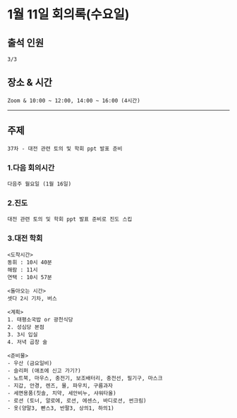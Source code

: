 # **1월 11일 회의록(수요일)**

## **출석 인원**
```
3/3
```

## **장소 & 시간**
```
Zoom & 10:00 ~ 12:00, 14:00 ~ 16:00 (4시간)
```
---
## **주제**
```
37차 - 대전 관련 토의 및 학회 ppt 발표 준비
```

### **1.다음 회의시간**
```
다음주 월요일 (1월 16일)
```
### **2.진도**
```
대전 관련 토의 및 학회 ppt 발표 준비로 진도 스킵
```
### **3.대전 학회**
```
<도착시간>
동휘 : 10시 40분
해람 : 11시
연택 : 10시 57분

<돌아오는 시간>
셋다 2시 기차, 버스

<계획>
1. 태평소국밥 or 광천식당
2. 성심당 본점
3. 3시 입실
4. 저녁 곱창 술

<준비물>
- 우산 (금요일비)
- 슬리퍼 (애초에 신고 가기?)
- 노트북, 마우스, 충전기, 보조배터리, 충전선, 필기구, 마스크
- 지갑, 안경, 렌즈, 물, 파우치, 구름과자
- 세면용품(칫솔, 치약, 세안비누, 샤워타올)
- 로션 (토너, 알로에, 로션, 에센스, 바디로션, 썬크림)
- 옷(양말3, 빤스3, 반팔3, 상의1, 하의1)
```